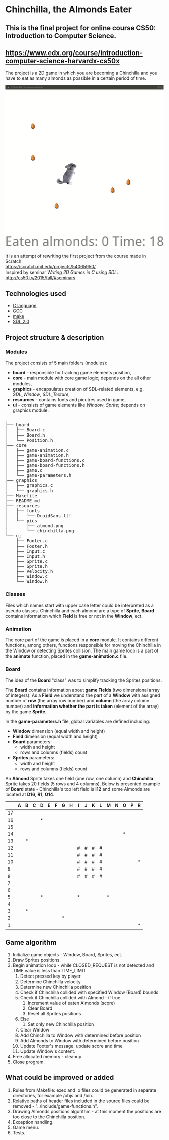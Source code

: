 # Chinchilla, the Almonds Eater

## This is the final project for online course CS50: Introduction to Computer Science.
## https://www.edx.org/course/introduction-computer-science-harvardx-cs50x

The project is a 2D game in which you are becoming a Chinchilla and you have to
eat as many almonds as possible in a certain period of time.

![GameGif](https://raw.githubusercontent.com/rmigacz/cs50-final/assets/gameplay.gif)

It is an attempt of rewriting the first project from the course made in Scratch: <br/>
https://scratch.mit.edu/projects/54065950/ </br>
Inspired by seminar *Writing 2D Games in C using SDL*: </br>
http://cs50.tv/2015/fall/#seminars

## Technologies used
- [C language](https://en.wikipedia.org/wiki/C_(programming_language))
- [GCC](https://gcc.gnu.org/)
- [make](https://www.gnu.org/software/make/)
- [SDL 2.0](https://www.libsdl.org/index.php)

## Project structure & description
### Modules
The project consists of 5 main folders (modules):
- **board** - responsible for tracking game elements position,
- **core** - main module with core game logic; depends on the all other modules,
- **graphics** - encapsulates creation of SDL-related elements, e.g. *SDL_Window*, *SDL_Texture*,
- **resources** - contains fonts and picutres used in game,
- **ui** - consists of game elements like *Window*, *Sprite*; depends on graphics module.

<pre>
.
├── board
│   ├── Board.c
│   ├── Board.h
│   └── Position.h
├── core
│   ├── game-animation.c
│   ├── game-animation.h
│   ├── game-board-functions.c
│   ├── game-board-functions.h
│   ├── game.c
│   └── game-parameters.h
├── graphics
│   ├── graphics.c
│   └── graphics.h
├── Makefile
├── README.md
├── resources
│   ├── fonts
│   │   └── DroidSans.ttf
│   └── pics
│       ├── almond.png
│       └── chinchilla.png
└── ui
    ├── Footer.c
    ├── Footer.h
    ├── Input.c
    ├── Input.h
    ├── Sprite.c
    ├── Sprite.h
    ├── Velocity.h
    ├── Window.c
    └── Window.h
</pre>

### Classes

Files which names start with upper case letter could be interpreted as a pseudo classes.
Chinchilla and each almond are a type of **Sprite**, **Board** contains information which 
**Field** is free or not in the **Window**, ect.

### Animation

The core part of the game is placed in a **core** module. It contains different functions, 
among others, functions responsible for moving the Chinchilla in the Window or detecting 
Sprites collision. The main game loop is a part of the **animate** function, placed
in the **game-animation.c** file.

### Board

The idea of the **Board** "class" was to simplify tracking the Sprites positions.

The **Board** contains information about **game Fields** (two dimensional array of integers). 
As a **Field** we understand the part of a **Window** with assigned number of **row** (the array row number)
and **column** (the array column number) and **information whether the part is taken** 
(element of the array) by the game **Sprite**.

In the **game-parameters.h** file, global variables are defined including:
- **Window** dimension (equal width and height)
- **Field** dimension (equal width and height)
- **Board** parameters:
	- width and height
	- rows and columns (fields) count
- **Sprites** parameters:
	- width and height
	- rows and columns (fields) count

An **Almond** Sprite takes one field (one row, one column) and **Chinchilla** Sprite takes 20 fields
(5 rows and 4 columns). Below is presented example of **Board** state - Chinchilla's top left 
field is **I12** and some Almonds are located at **D16**, **R1**, **O14**.

|    | A | B | C | D | E | F | G | H | I | J | K | L | M | N | O | P | R |
|----|---|---|---|---|---|---|---|---|---|---|---|---|---|---|---|---|---|
| 17 |   |   |   |   |   |   |   |   |   |   |   |   |   |   |   |   |   |
| 16 |   |   |   | * |   |   |   |   |   |   |   |   |   |   |   |   |   |
| 15 |   |   |   |   |   |   |   |   |   |   |   |   |   |   |   |   |   |
| 14 |   |   |   |   |   |   |   |   |   |   |   |   |   |   | * |   |   |
| 13 |   | * |   |   |   |   |   |   |   |   |   |   |   |   |   |   |   |
| 12 |   |   |   |   |   |   |   |   | # | # | # | # |   |   |   |   |   |
| 11 |   |   |   |   |   |   |   |   | # | # | # | # |   |   |   |   |   |
| 10 |   |   |   |   |   |   |   |   | # | # | # | # |   |   |   |   | * |
| 9  |   |   |   |   |   |   |   |   | # | # | # | # |   |   |   |   |   |
| 8  |   |   |   |   |   |   |   |   | # | # | # | # |   |   |   |   |   |
| 7  |   |   |   |   |   |   |   |   |   |   |   |   |   |   |   |   |   |
| 6  |   |   |   |   |   |   |   |   |   |   |   |   |   |   |   |   |   |
| 5  |   |   |   | * |   |   |   |   | * |   |   |   | * |   |   |   |   |
| 4  |   |   |   |   |   |   |   |   |   |   |   |   |   |   |   |   |   |
| 3  |   | * |   |   |   |   |   |   |   |   |   |   |   |   |   |   |   |
| 2  |   |   |   |   |   |   | * |   |   |   |   |   |   |   |   |   |   |
| 1  |   |   |   |   |   |   |   |   |   |   |   |   |   |   |   |   | * |

## Game algorithm
1. Initialize game objects - Window, Board, Sprites, ect.
2. Draw Sprites positions.
3. Begin animation loop - while CLOSED_REQUEST is not detected and TIME value is less than TIME_LIMIT
	1. Detect pressed key by player
	2. Determine Chinchilla velocity
	3. Determine new Chinchilla position
	4. Check if Chinchilla collided with specified Window (Board) bounds
	5. Check if Chinchilla collided with Almond - if true
		1. Increment value of eaten Almonds (score)
		2. Clear Board
		3. Reset all Sprites positions
	6. Else
		1. Set only new Chinchilla position
	7. Clear Window
	8. Add Chinchilla to Window with determined before position
	9. Add Almonds to Window with determined before position
	10. Update Footer's message: update score and time
	11. Update Window's content.
4. Free allocated memory - cleanup.
5. Close program.

## What could be improved or added
1. Rules from Makefile: exec and .o files could be generated in separate directories, for example /objs and /bin.
2. Relative paths of header files included in the source files could be removed - "../include/game-functions.h".
3. Drawing Almonds positions algorithm - at this moment the positions are too close to the Chinchilla position.
4. Exception handling.
5. Game menu.
6. Tests.
